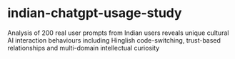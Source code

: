 # indian-chatgpt-usage-study
Analysis of 200 real user prompts from Indian users reveals unique cultural AI interaction behaviours including Hinglish code-switching, trust-based relationships and multi-domain intellectual curiosity
